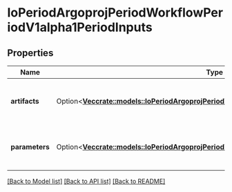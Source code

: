 # IoPeriodArgoprojPeriodWorkflowPeriodV1alpha1PeriodInputs

## Properties

Name | Type | Description | Notes
------------ | ------------- | ------------- | -------------
**artifacts** | Option<[**Vec<crate::models::IoPeriodArgoprojPeriodWorkflowPeriodV1alpha1PeriodArtifact>**](io.argoproj.workflow.v1alpha1.Artifact.md)> | Artifact are a list of artifacts passed as inputs | [optional]
**parameters** | Option<[**Vec<crate::models::IoPeriodArgoprojPeriodWorkflowPeriodV1alpha1PeriodParameter>**](io.argoproj.workflow.v1alpha1.Parameter.md)> | Parameters are a list of parameters passed as inputs | [optional]

[[Back to Model list]](../README.md#documentation-for-models) [[Back to API list]](../README.md#documentation-for-api-endpoints) [[Back to README]](../README.md)


